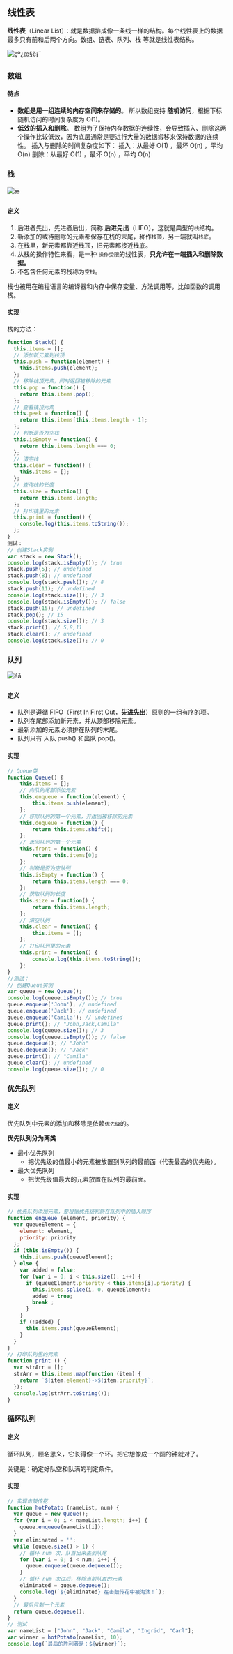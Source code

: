 ## 线性表

**线性表**（Linear List）：就是数据排成像一条线一样的结构。每个线性表上的数据最多只有前和后两个方向。数组、链表、队列、栈 等就是线性表结构。

![çº¿æ§è¡¨](https://camo.githubusercontent.com/e1224436f682304379da61cf5ef4fd2c00626aaf/68747470733a2f2f75706c6f61642d696d616765732e6a69616e7368752e696f2f75706c6f61645f696d616765732f31323839303831392d636665393938626365303866616534332e706e673f696d6167654d6f6772322f6175746f2d6f7269656e742f7374726970253743696d61676556696577322f322f772f31323430)



### 数组

#### 特点

- **数组是用一组连续的内存空间来存储的**。
  所以数组支持 **随机访问**，根据下标随机访问的时间复杂度为 O(1)。
- **低效的插入和删除**。
  数组为了保持内存数据的连续性，会导致插入、删除这两个操作比较低效，因为底层通常是要进行大量的数据搬移来保持数据的连续性。
  插入与删除的时间复杂度如下：
  插入：从最好 O(1) ，最坏 O(n) ，平均 O(n)
  删除：从最好 O(1) ，最坏 O(n) ，平均 O(n)



### 栈

#### ![æ ](https://camo.githubusercontent.com/7c600a629c9afdc295195dfaeb31b9baa6dca542/68747470733a2f2f75706c6f61642d696d616765732e6a69616e7368752e696f2f75706c6f61645f696d616765732f31323839303831392d363131303632336634306331616438362e706e673f696d6167654d6f6772322f6175746f2d6f7269656e742f7374726970253743696d61676556696577322f322f772f31323430)

#### 定义

1. 后进者先出，先进者后出，简称 **后进先出**（LIFO），这就是典型的`栈`结构。
2. 新添加的或待删除的元素都保存在栈的末尾，称作`栈顶`，另一端就叫`栈底`。
3. 在栈里，新元素都靠近栈顶，旧元素都接近栈底。
4. 从栈的操作特性来看，是一种 `操作受限`的线性表，**只允许在一端插入和删除数据。**
5. 不包含任何元素的栈称为`空栈`。

栈也被用在编程语言的编译器和内存中保存变量、方法调用等，比如函数的调用栈。



#### 实现

栈的方法：

```javascript
function Stack() {
  this.items = [];
  // 添加新元素到栈顶
  this.push = function(element) {
    this.items.push(element);
  };
  // 移除栈顶元素，同时返回被移除的元素
  this.pop = function() {
    return this.items.pop();
  };
  // 查看栈顶元素
  this.peek = function() {
    return this.items[this.items.length - 1];
  };
  // 判断是否为空栈
  this.isEmpty = function() {
    return this.items.length === 0;
  };
  // 清空栈
  this.clear = function() {
    this.items = [];
  };
  // 查询栈的长度
  this.size = function() {
    return this.items.length;
  };
  // 打印栈里的元素
  this.print = function() {
    console.log(this.items.toString());
  };
}
测试：
// 创建Stack实例
var stack = new Stack();
console.log(stack.isEmpty()); // true
stack.push(5); // undefined
stack.push(8); // undefined
console.log(stack.peek()); // 8
stack.push(11); // undefined
console.log(stack.size()); // 3
console.log(stack.isEmpty()); // false
stack.push(15); // undefined
stack.pop(); // 15
console.log(stack.size()); // 3
stack.print(); // 5,8,11
stack.clear(); // undefined
console.log(stack.size()); // 0
```



### 队列

![éå](https://camo.githubusercontent.com/b5fad7f5306a1a0203fa27f125609234afbc9364/68747470733a2f2f75706c6f61642d696d616765732e6a69616e7368752e696f2f75706c6f61645f696d616765732f31323839303831392d653136626230653833303563616136622e706e673f696d6167654d6f6772322f6175746f2d6f7269656e742f7374726970253743696d61676556696577322f322f772f31323430)

#### 定义

- 队列是遵循 FIFO（First In First Out，**先进先出**）原则的一组有序的项。
- 队列在尾部添加新元素，并从顶部移除元素。
- 最新添加的元素必须排在队列的末尾。
- 队列只有 入队 push() 和出队 pop()。

#### 实现

```JavaScript
// Queue类
function Queue() {
	this.items = [];
	// 向队列尾部添加元素
	this.enqueue = function(element) {
		this.items.push(element);
	};
	// 移除队列的第一个元素，并返回被移除的元素
	this.dequeue = function() {
		return this.items.shift();
	};
	// 返回队列的第一个元素
	this.front = function() {
		return this.items[0];
	};
	// 判断是否为空队列
	this.isEmpty = function() {
		return this.items.length === 0;
	};
	// 获取队列的长度
	this.size = function() {
		return this.items.length;
	};
	// 清空队列
	this.clear = function() {
		this.items = [];
	};
	// 打印队列里的元素
	this.print = function() {
		console.log(this.items.toString());
	};
}
//测试：
// 创建Queue实例
var queue = new Queue();
console.log(queue.isEmpty()); // true
queue.enqueue('John'); // undefined
queue.enqueue('Jack'); // undefined
queue.enqueue('Camila'); // undefined
queue.print(); // "John,Jack,Camila"
console.log(queue.size()); // 3
console.log(queue.isEmpty()); // false
queue.dequeue(); // "John"
queue.dequeue(); // "Jack"
queue.print(); // "Camila"
queue.clear(); // undefined
console.log(queue.size()); // 0
```



### 优先队列

#### 定义

优先队列中元素的添加和移除是依赖`优先级`的。

**优先队列分为两类**

- 最小优先队列
  - 把优先级的值最小的元素被放置到队列的最前面（代表最高的优先级）。
- 最大优先队列
  - 把优先级值最大的元素放置在队列的最前面。

#### **实现**

```JavaScript
// 优先队列添加元素，要根据优先级判断在队列中的插入顺序
function enqueue (element, priority) {
  var queueElement = {
    element: element,
    priority: priority
  };
  if (this.isEmpty()) {
    this.items.push(queueElement);
  } else {
    var added = false;
    for (var i = 0; i < this.size(); i++) {
      if (queueElement.priority < this.items[i].priority) {
        this.items.splice(i, 0, queueElement);
        added = true;
        break ;
      }
    }
    if (!added) {
      this.items.push(queueElement);
    }
  }
}
// 打印队列里的元素
function print () {
  var strArr = [];
  strArr = this.items.map(function (item) {
    return `${item.element}->${item.priority}`;
  });
  console.log(strArr.toString());
}
```



### 循环队列

#### 定义

循环队列，顾名思义，它长得像一个环。把它想像成一个圆的钟就对了。

关键是：确定好队空和队满的判定条件。

#### 实现

```javascript
// 实现击鼓传花
function hotPotato (nameList, num) {
  var queue = new Queue();
  for (var i = 0; i < nameList.length; i++) {
    queue.enqueue(nameList[i]);
  }
  var eliminated = '';
  while (queue.size() > 1) {
    // 循环 num 次，队首出来去到队尾
    for (var i = 0; i < num; i++) {
      queue.enqueue(queue.dequeue());
    }
    // 循环 num 次过后，移除当前队首的元素
    eliminated = queue.dequeue();
    console.log(`${eliminated} 在击鼓传花中被淘汰！`);
  }
  // 最后只剩一个元素
  return queue.dequeue();
}
// 测试
var nameList = ["John", "Jack", "Camila", "Ingrid", "Carl"];
var winner = hotPotato(nameList, 10);
console.log(`最后的胜利者是：${winner}`);
```



#### 